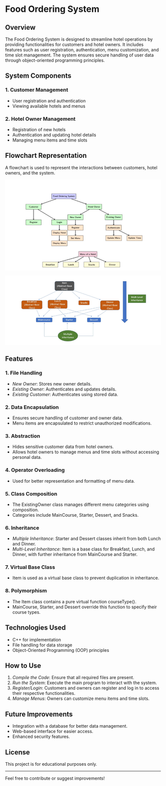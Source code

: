 # Food Ordering System

## Overview
The Food Ordering System is designed to streamline hotel operations by providing functionalities for customers and hotel owners. It includes features such as user registration, authentication, menu customization, and time slot management. The system ensures secure handling of user data through object-oriented programming principles.


## System Components
### 1. Customer Management
- User registration and authentication
- Viewing available hotels and menus

### 2. Hotel Owner Management
- Registration of new hotels
- Authentication and updating hotel details
- Managing menu items and time slots

## Flowchart Representation
A flowchart is used to represent the interactions between customers, hotel owners, and the system.

![Food Ordering System Flowchart](flow1.png)

![Food Ordering System Flowchart](flow2.png)

## Features
### 1. File Handling
- *New Owner*: Stores new owner details.
- *Existing Owner*: Authenticates and updates details.
- *Existing Customer*: Authenticates using stored data.

### 2. Data Encapsulation
- Ensures secure handling of customer and owner data.
- Menu items are encapsulated to restrict unauthorized modifications.

### 3. Abstraction
- Hides sensitive customer data from hotel owners.
- Allows hotel owners to manage menus and time slots without accessing personal data.

### 4. Operator Overloading
- Used for better representation and formatting of menu data.

### 5. Class Composition
- The ExistingOwner class manages different menu categories using composition.
- Categories include MainCourse, Starter, Dessert, and Snacks.

### 6. Inheritance
- *Multiple Inheritance*: Starter and Dessert classes inherit from both Lunch and Dinner.
- *Multi-Level Inheritance*: Item is a base class for Breakfast, Lunch, and Dinner, with further inheritance from MainCourse and Starter.

### 7. Virtual Base Class
- Item is used as a virtual base class to prevent duplication in inheritance.

### 8. Polymorphism
- The Item class contains a pure virtual function courseType().
- MainCourse, Starter, and Dessert override this function to specify their course types.

## Technologies Used
- C++ for implementation
- File handling for data storage
- Object-Oriented Programming (OOP) principles

## How to Use
1. *Compile the Code*: Ensure that all required files are present.
2. *Run the System*: Execute the main program to interact with the system.
3. *Register/Login*: Customers and owners can register and log in to access their respective functionalities.
4. *Manage Menus*: Owners can customize menu items and time slots.

## Future Improvements
- Integration with a database for better data management.
- Web-based interface for easier access.
- Enhanced security features.

## License
This project is for educational purposes only.

---

Feel free to contribute or suggest improvements!
